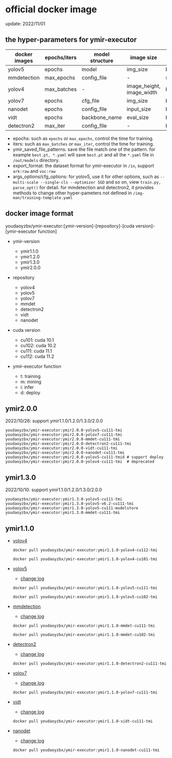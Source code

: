 # official docker image

update: 2022/11/01

## the hyper-parameters for ymir-executor

| docker images | epochs/iters | model structure | image size | batch_size |
| - | - | - | - | - |
| yolov5 | epochs | model | img_size | batch_size_per_gpu |
| mmdetection | max_epochs | config_file | - | samples_per_gpu |
| yolov4 | max_batches | - | image_height, image_width | batch |
| yolov7 | epochs | cfg_file | img_size | batch_size_per_gpu |
| nanodet | epochs | config_file | input_size | batch_size_per_gpu |
| vidt | epochs | backbone_name | eval_size | batch_size_per_gpu |
| detectron2 | max_iter | config_file | - | batch_size |

- epochs: such as `epochs` or `max_epochs`, control the time for training.
- iters: such as `max_batches` or `max_iter`, control the time for training.
- ymir_saved_file_patterns: save the file match one of the pattern. for example `best.pt, *.yaml` will save `best.pt` and all the `*.yaml` file in `/out/models` directory.
- export_format: the dataset format for ymir-executor in `/in`, support `ark:raw` and `voc:raw`
- args_options/cfg_options: for yolov5, use it for other options, such as `--multi-scale --single-cls --optimizer SGD` and so on, view `train.py, parse_opt()` for detail. for mmdetection and detectron2, it provides methods to change other hyper-pameters not defined in `/img-man/training-template.yaml`

## docker image format

youdaoyzbx/ymir-executor:[ymir-version]-[repository]-[cuda version]-[ymir-executor function]

- ymir-version
    - ymir1.1.0
    - ymir1.2.0
    - ymir1.3.0
    - ymir2.0.0

- repository
    - yolov4
    - yolov5
    - yolov7
    - mmdet
    - detectron2
    - vidt
    - nanodet

- cuda version
    - cu101: cuda 10.1
    - cu102: cuda 10.2
    - cu111: cuda 11.1
    - cu112: cuda 11.2

- ymir-executor function
    - t: training
    - m: mining
    - i: infer
    - d: deploy



## ymir2.0.0

2022/10/26: support ymir1.1.0/1.2.0/1.3.0/2.0.0

```
youdaoyzbx/ymir-executor:ymir2.0.0-yolov5-cu111-tmi
youdaoyzbx/ymir-executor:ymir2.0.0-yolov7-cu111-tmi
youdaoyzbx/ymir-executor:ymir2.0.0-mmdet-cu111-tmi
youdaoyzbx/ymir-executor:ymir2.0.0-detectron2-cu111-tmi
youdaoyzbx/ymir-executor:ymir2.0.0-vidt-cu111-tmi
youdaoyzbx/ymir-executor:ymir2.0.0-nanodet-cu111-tmi
youdaoyzbx/ymir-executor:ymir2.0.0-yolov5-cu111-tmid # support deploy
youdaoyzbx/ymir-executor:ymir2.0.0-yolov4-cu111-tmi  # deprecated
```

## ymir1.3.0

2022/10/10: support ymir1.1.0/1.2.0/1.3.0/2.0.0

```
youdaoyzbx/ymir-executor:ymir1.3.0-yolov5-cu111-tmi
youdaoyzbx/ymir-executor:ymir1.3.0-yolov5-v6.2-cu111-tmi
youdaoyzbx/ymir-executor:ymir1.3.0-yolov5-cu111-modelstore
youdaoyzbx/ymir-executor:ymir1.3.0-mmdet-cu111-tmi
```

## ymir1.1.0

- [yolov4](https://github.com/modelai/ymir-executor-fork#det-yolov4-training)

    ```
    docker pull youdaoyzbx/ymir-executor:ymir1.1.0-yolov4-cu112-tmi

    docker pull youdaoyzbx/ymir-executor:ymir1.1.0-yolov4-cu101-tmi
    ```

- [yolov5](https://github.com/modelai/ymir-executor-fork#det-yolov5-tmi)

    - [change log](./det-yolov5-tmi/README.md)

    ```
    docker pull youdaoyzbx/ymir-executor:ymir1.1.0-yolov5-cu111-tmi

    docker pull youdaoyzbx/ymir-executor:ymir1.1.0-yolov5-cu102-tmi
    ```

- [mmdetection](https://github.com/modelai/ymir-executor-fork#det-mmdetection-tmi)

    - [change log](./det-mmdetection-tmi/README.md)

    ```
    docker pull youdaoyzbx/ymir-executor:ymir1.1.0-mmdet-cu111-tmi

    docker pull youdaoyzbx/ymir-executor:ymir1.1.0-mmdet-cu102-tmi
    ```

- [detectron2](https://github.com/modelai/ymir-detectron2)

    - [change log](https://github.com/modelai/ymir-detectron2/blob/master/README.md)

    ```
    docker pull youdaoyzbx/ymir-executor:ymir1.1.0-detectron2-cu111-tmi
    ```

- [yolov7](https://github.com/modelai/ymir-yolov7)

    - [change log](https://github.com/modelai/ymir-yolov7/blob/main/ymir/README.md)

    ```
    docker pull youdaoyzbx/ymir-executor:ymir1.1.0-yolov7-cu111-tmi
    ```

- [vidt](https://github.com/modelai/ymir-vidt)

    - [change log](https://github.com/modelai/ymir-vidt/tree/main/ymir)

    ```
    docker pull youdaoyzbx/ymir-executor:ymir1.1.0-vidt-cu111-tmi
    ```

- [nanodet](https://github.com/modelai/ymir-nanodet/tree/ymir-dev)

    - [change log](https://github.com/modelai/ymir-nanodet/tree/ymir-dev/ymir)

    ```
    docker pull youdaoyzbx/ymir-executor:ymir1.1.0-nanodet-cu111-tmi
    ```
